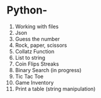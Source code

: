 # Python-

<ol> 
  <li> Working with files </li> 
  <li> Json </li> 
  <li> Guess the number </li>
  <li> Rock, paper, scissors </li>
  <li> Collatz Function </li>
  <li> List to string </li> 
  <li> Coin Flips Streaks </li>
  <li> Binary Search (in progress) </li> 
  <li> Tic Tac Toe </li>
  <li> Game  Inventory </li>
  <li> Print a table (string manipulation) </li>
</ol>
